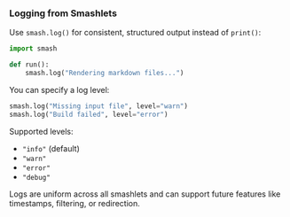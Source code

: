 ### Logging from Smashlets

Use `smash.log()` for consistent, structured output instead of `print()`:

```python
import smash

def run():
    smash.log("Rendering markdown files...")
```

You can specify a log level:

```python
smash.log("Missing input file", level="warn")
smash.log("Build failed", level="error")
```

Supported levels:

- `"info"` (default)
- `"warn"`
- `"error"`
- `"debug"`

Logs are uniform across all smashlets and can support future features like timestamps, filtering, or redirection.
